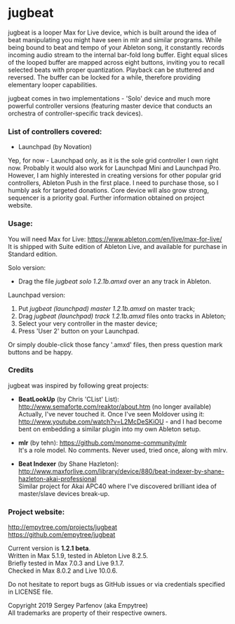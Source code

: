 jugbeat
=======

jugbeat is a looper Max for Live device, which is built around the idea of beat manipulating you might have seen in mlr and similar programs. While being bound to beat and tempo of your Ableton song, it constantly records incoming audio stream to the internal bar-fold long buffer. Eight equal slices of the looped buffer are mapped across eight buttons, inviting you to recall selected beats with proper quantization. Playback can be stuttered and reversed. The buffer can be locked for a while, therefore providing elementary looper capabilities.

jugbeat comes in two implementations - 'Solo' device and much more powerful controller versions (featuring master device that conducts an orchestra of controller-specific track devices).

### List of controllers covered:

- Launchpad (by Novation)

Yep, for now - Launchpad only, as it is the sole grid controller I own right now. Probably it would also work for Launchpad Mini and Launchpad Pro. However, I am highly interested in creating versions for other popular grid controllers, Ableton Push in the first place. I need to purchase those, so I humbly ask for targeted donations. Core device will also grow strong, sequencer is a priority goal. Further information obtained on project website.

### Usage:

You will need Max for Live: https://www.ableton.com/en/live/max-for-live/  
It is shipped with Suite edition of Ableton Live, and available for purchase in Standard edition.

Solo version:

- Drag the file *jugbeat solo 1.2.1b.amxd* over an any track in Ableton.

Launchpad version:

1. Put *jugbeat (launchpad) master 1.2.1b.amxd* on master track;
2. Drag *jugbeat (launchpad) track 1.2.1b.amxd* files onto tracks in Ableton;
3. Select your very controller in the master device;
4. Press 'User 2' button on your Launchpad.

Or simply double-click those fancy '.amxd' files, then press question mark buttons and be happy.

### Credits

jugbeat was inspired by following great projects:

- **BeatLookUp** (by Chris 'CList' List): http://www.semaforte.com/reaktor/about.htm (no longer available)  
Actually, I've never touched it. Once I've seen Moldover using it: http://www.youtube.com/watch?v=L2McDeSKiOU - and I had become bent on embedding a similar plugin into my own Ableton setup.

- **mlr** (by tehn): https://github.com/monome-community/mlr  
It's a role model. No comments. Never used, tried once, along with mlrv.

- **Beat Indexer** (by Shane Hazleton): http://www.maxforlive.com/library/device/880/beat-indexer-by-shane-hazleton-akai-professional  
Similar project for Akai APC40 where I've discovered brilliant idea of master/slave devices break-up.

### Project website:
http://empytree.com/projects/jugbeat  
https://github.com/empytree/jugbeat

Current version is **1.2.1 beta**.  
Written in Max 5.1.9, tested in Ableton Live 8.2.5.  
Briefly tested in Max 7.0.3 and Live 9.1.7.  
Checked in Max 8.0.2 and Live 10.0.6.  

Do not hesitate to report bugs as GitHub issues or via credentials specified in LICENSE file.

Copyright 2019 Sergey Parfenov (aka Empytree)  
All trademarks are property of their respective owners.
